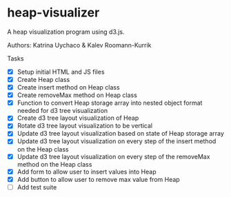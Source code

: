 # heap-visualizer
A heap visualization program using d3.js.

Authors: Katrina Uychaco & Kalev Roomann-Kurrik

Tasks
- [x] Setup initial HTML and JS files
- [x] Create Heap class
- [x] Create insert method on Heap class
- [x] Create removeMax method on Heap class
- [x] Function to convert Heap storage array into nested object format needed for d3 tree visualization
- [x] Create d3 tree layout visualization of Heap
- [x] Rotate d3 tree layout visualization to be vertical
- [x] Update d3 tree layout visualization based on state of Heap storage array
- [x] Update d3 tree layout visualization on every step of the insert method on the Heap class
- [x] Update d3 tree layout visualization on every step of the removeMax method on the Heap class
- [x] Add form to allow user to insert values into Heap
- [x] Add button to allow user to remove max value from Heap
- [ ] Add test suite
